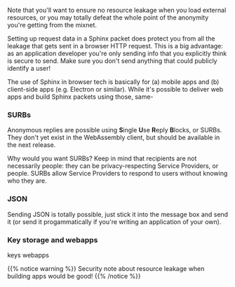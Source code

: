 Note that you'll want to ensure no resource leakage when you load external resources, or you may totally defeat the whole point of the anonymity you're getting from the mixnet. 

Setting up request data in a Sphinx packet does protect you from all the leakage that gets sent in a browser HTTP request. This is a big advantage: as an application developer you're only sending info that you explicitly think is secure to send. Make sure you don't send anything that could publicly identify a user!

The use of Sphinx in browser tech is basically for (a) mobile apps and (b) client-side apps (e.g. Electron or similar). While it's possible to deliver web apps and build Sphinx packets using those, same-




### SURBs

Anonymous replies are possible using **S**ingle **U**se **R**eply **B**locks, or SURBs. They don't yet exist in the WebAssembly client, but should be available in the next release.

Why would you want SURBs? Keep in mind that recipients are not necessarily people: they can be privacy-respecting Service Providers, or people. SURBs allow Service Providers to respond to users without knowing who they are. 

### JSON

Sending JSON is totally possible, just stick it into the message box and send it (or send it progammatically if you're writing an application of your own).

### Key storage and webapps

keys webapps 


{{% notice warning %}}
Security note about resource leakage when building apps would be good!
{{% /notice %}}
